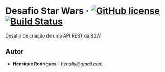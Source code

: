    

# Desafio Star Wars &middot; [![GitHub license](https://img.shields.io/badge/license-MIT-blue.svg)](https://github.com/henoliv/starwars/blob/master/LICENSE) [![Build Status](https://travis-ci.org/henoliv/starwars.svg?branch=master)](https://travis-ci.org/henoliv/starwars) 
Desafio de criação de uma API REST da B2W.

## Autor
*  **Henrique Rodrigues** - *henoliv@gmail.com*
